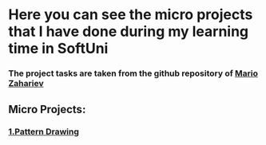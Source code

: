 # Here you can see the micro projects that I have done during my learning time in SoftUni
### The project tasks are taken from the github repository of [Mario Zahariev](https://github.com/zahariev-webbersof/python-fundamentals-01-2024)

## Micro Projects:
### [1.Pattern Drawing](https://github.com/nakovnikolas/micro_projects/tree/main/micro_projects)
